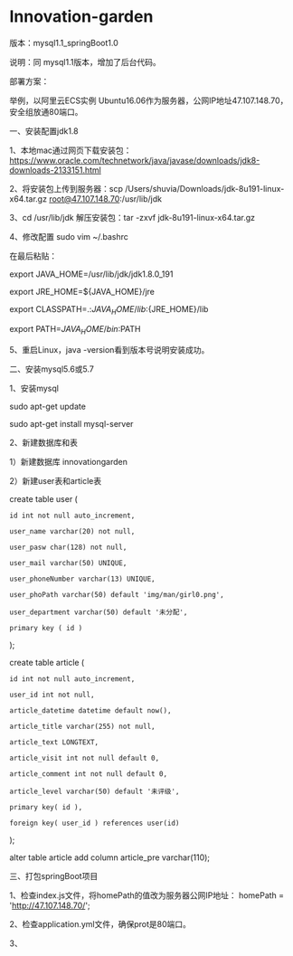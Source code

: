 # Innovation-garden

版本：mysql1.1_springBoot1.0

说明：同 mysql1.1版本，增加了后台代码。

部署方案：

举例，以阿里云ECS实例 Ubuntu16.06作为服务器，公网IP地址47.107.148.70，安全组放通80端口。


一、安装配置jdk1.8

1、本地mac通过网页下载安装包：https://www.oracle.com/technetwork/java/javase/downloads/jdk8-downloads-2133151.html

2、将安装包上传到服务器：scp /Users/shuvia/Downloads/jdk-8u191-linux-x64.tar.gz root@47.107.148.70:/usr/lib/jdk

3、cd /usr/lib/jdk 解压安装包：tar -zxvf jdk-8u191-linux-x64.tar.gz

4、修改配置 
sudo vim ~/.bashrc  

在最后粘贴：

export JAVA_HOME=/usr/lib/jdk/jdk1.8.0_191

export JRE_HOME=${JAVA_HOME}/jre  

export CLASSPATH=.:${JAVA_HOME}/lib:${JRE_HOME}/lib  

export PATH=${JAVA_HOME}/bin:$PATH

5、重启Linux，java -version看到版本号说明安装成功。


二、安装mysql5.6或5.7

1、安装mysql

sudo apt-get update

sudo apt-get install mysql-server 

2、新建数据库和表

1）新建数据库 innovationgarden

2）新建user表和article表

create table user (

	id int not null auto_increment,
	
	user_name varchar(20) not null,
	
	user_pasw char(128) not null,
	
	user_mail varchar(50) UNIQUE,
	
	user_phoneNumber varchar(13) UNIQUE,
	
	user_phoPath varchar(50) default 'img/man/girl0.png',
	
	user_department varchar(50) default '未分配',
	
	primary key ( id )
	
);


create table article (

	id int not null auto_increment,
	
	user_id int not null,
	
  	article_datetime datetime default now(),
	
	article_title varchar(255) not null,
	
	article_text LONGTEXT,
	
	article_visit int not null default 0,
	
	article_comment int not null default 0,
	
	article_level varchar(50) default '未评级',
	
	primary key( id ),
	
	foreign key( user_id ) references user(id)
	
);

alter table article add column article_pre varchar(110);


三、打包springBoot项目

1、检查index.js文件，将homePath的值改为服务器公网IP地址： homePath = 'http://47.107.148.70/'; 

2、检查application.yml文件，确保prot是80端口。

3、



